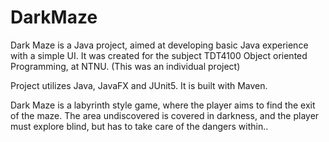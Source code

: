 # DarkMaze
Dark Maze is a Java project, aimed at developing basic Java experience with a simple UI.
It was created for the subject TDT4100 Object oriented Programming, at NTNU.
(This was an individual project)

Project utilizes Java, JavaFX and JUnit5. It is built with Maven.

Dark Maze is a labyrinth style game, where the player aims to find the exit of the maze. The area undiscovered is covered in darkness, and the player must explore blind, but has to take care of the dangers within..
